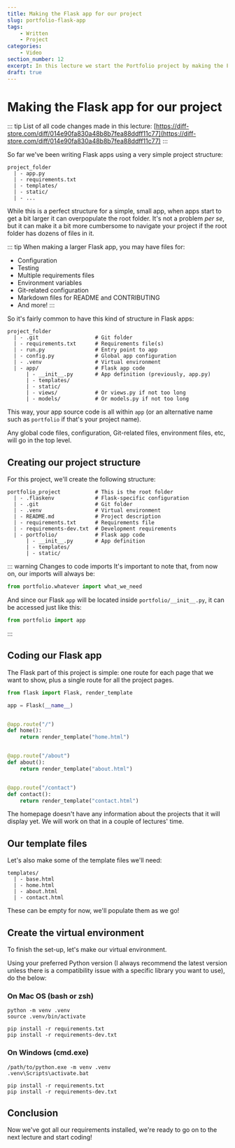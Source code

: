 ```yaml
---
title: Making the Flask app for our project
slug: portfolio-flask-app
tags:
    - Written
    - Project
categories:
    - Video
section_number: 12
excerpt: In this lecture we start the Portfolio project by making the Flask app for it.
draft: true
---
```



# Making the Flask app for our project

::: tip
List of all code changes made in this lecture: [https://diff-store.com/diff/014e90fa830a48b8b7fea88ddff11c77](https://diff-store.com/diff/014e90fa830a48b8b7fea88ddff11c77)
:::

So far we've been writing Flask apps using a very simple project structure:

```
project_folder
  | - app.py
  | - requirements.txt
  | - templates/
  | - static/
  | - ...
```

While this is a perfect structure for a simple, small app, when apps start to get a bit larger it can overpopulate the root folder. It's not a problem _per se_, but it can make it a bit more cumbersome to navigate your project if the root folder has dozens of files in it.

::: tip
When making a larger Flask app, you may have files for:

- Configuration
- Testing
- Multiple requirements files
- Environment variables
- Git-related configuration
- Markdown files for README and CONTRIBUTING
- And more!
:::

So it's fairly common to have this kind of structure in Flask apps:

```
project_folder
  | - .git                  # Git folder
  | - requirements.txt      # Requirements file(s)
  | - run.py                # Entry point to app
  | - config.py             # Global app configuration
  | - .venv                 # Virtual environment
  | - app/                  # Flask app code
      | - __init__.py       # App definition (previously, app.py)
      | - templates/
      | - static/
      | - views/            # Or views.py if not too long
      | - models/           # Or models.py if not too long
```

This way, your app source code is all within `app` (or an alternative name such as `portfolio` if that's your project name).

Any global code files, configuration, Git-related files, environment files, etc, will go in the top level.

## Creating our project structure

For this project, we'll create the following structure:

```
portfolio_project           # This is the root folder
  | - .flaskenv             # Flask-specific configuration
  | - .git                  # Git folder
  | - .venv                 # Virtual environment
  | - README.md             # Project description
  | - requirements.txt      # Requirements file
  | - requirements-dev.txt  # Development requirements
  | - portfolio/            # Flask app code
      | - __init__.py       # App definition
      | - templates/
      | - static/
```

::: warning Changes to code imports
It's important to note that, from now on, our imports will always be:

```py
from portfolio.whatever import what_we_need
```

And since our Flask `app` will be located inside `portfolio/__init__.py`, it can be accessed just like this:

```py
from portfolio import app
```
:::

## Coding our Flask app

The Flask part of this project is simple: one route for each page that we want to show, plus a single route for all the project pages.

```py
from flask import Flask, render_template

app = Flask(__name__)


@app.route("/")
def home():
    return render_template("home.html")


@app.route("/about")
def about():
    return render_template("about.html")


@app.route("/contact")
def contact():
    return render_template("contact.html")
```

The homepage doesn't have any information about the projects that it will display yet. We will work on that in a couple of lectures' time.

## Our template files

Let's also make some of the template files we'll need:

```
templates/
  | - base.html
  | - home.html
  | - about.html
  | - contact.html
```

These can be empty for now, we'll populate them as we go!

## Create the virtual environment

To finish the set-up, let's make our virtual environment.

Using your preferred Python version (I always recommend the latest version unless there is a compatibility issue with a specific library you want to use), do the below:

### On Mac OS (bash or zsh)

```
python -m venv .venv
source .venv/bin/activate

pip install -r requirements.txt
pip install -r requirements-dev.txt
```

### On Windows (cmd.exe)

```
/path/to/python.exe -m venv .venv
.venv\Scripts\activate.bat

pip install -r requirements.txt
pip install -r requirements-dev.txt
```

## Conclusion

Now we've got all our requirements installed, we're ready to go on to the next lecture and start coding!